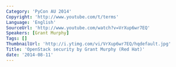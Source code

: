 ```yaml
---
Category: 'PyCon AU 2014'
Copyright: 'http://www.youtube.com/t/terms'
Language: 'English'
SourceUrl: 'http://www.youtube.com/watch?v=VrXup6wr7EQ'
Speakers: [Grant Murphy]
Tags: []
ThumbnailUrl: 'http://i.ytimg.com/vi/VrXup6wr7EQ/hqdefault.jpg'
Title: 'OpenStack security by Grant Murphy (Red Hat)'
date: '2014-08-11'
---
```

